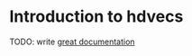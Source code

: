# Introduction to hdvecs

TODO: write [great documentation](http://jacobian.org/writing/what-to-write/)
